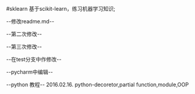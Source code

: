 #sklearn
基于scikit-learn，练习机器学习知识;

--修改readme.md--

--第二次修改--

--第三次修改--

--在test分支中作修改--

--pycharm中编辑--

--python 教程--
2016.02.16. python-decoretor,partial function,module,OOP
